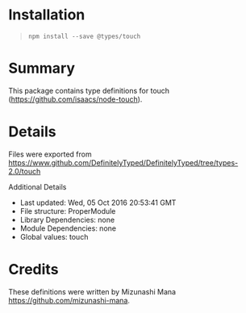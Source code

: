 # Installation
> `npm install --save @types/touch`

# Summary
This package contains type definitions for touch (https://github.com/isaacs/node-touch).

# Details
Files were exported from https://www.github.com/DefinitelyTyped/DefinitelyTyped/tree/types-2.0/touch

Additional Details
 * Last updated: Wed, 05 Oct 2016 20:53:41 GMT
 * File structure: ProperModule
 * Library Dependencies: none
 * Module Dependencies: none
 * Global values: touch

# Credits
These definitions were written by Mizunashi Mana <https://github.com/mizunashi-mana>.
